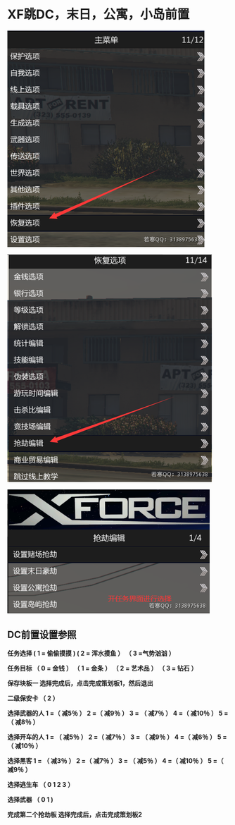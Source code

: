 # XF跳DC，末日，公寓，小岛前置

![](<../../.gitbook/assets/image (45).png>)

![](<../../.gitbook/assets/image (78).png>)

![](<../../.gitbook/assets/image (79).png>)

## **DC前置设置参照**

**任务选择         ( 1 = 偷偷摸摸 )     ( 2 = 浑水摸鱼 ）  （ 3 =气势汹汹 ）**

**任务目标         （ 0 = 金钱  ） （ 1 = 金条 ） （ 2 = 艺术品 ） （ 3 = 钻石 ）**

**保存块板一      选择完成后，点击完成策划板1，然后退出**   &#x20;

&#x20;**二级保安卡             （  2  ）**

**选择武器的人   1  =（ 减5％ ）    2  =（ 减9％ ）   3  = （ 减7％ ）   4  =（ 减10％ ）   5   =（ 减8％ ）**

**选择开车的人   1 = （ 减5％ ）    2  =（ 减7％ ）   3  = （ 减9％ ）   4  =（ 减6％  ）    5   =（ 减10％ ）**

**选择黑客          1 = （ 减3％ ）    2  =（ 减7％ ）   3  = （ 减5％ ）   4  =（ 减10％ ）   5   =（ 减9％ ）**

**选择逃生车      （  0     1     2     3 ）**         &#x20;

**选择武器          （ 0      1  )** &#x20;

**完成第二个抢劫板     选择完成后，点击完成策划板2**
